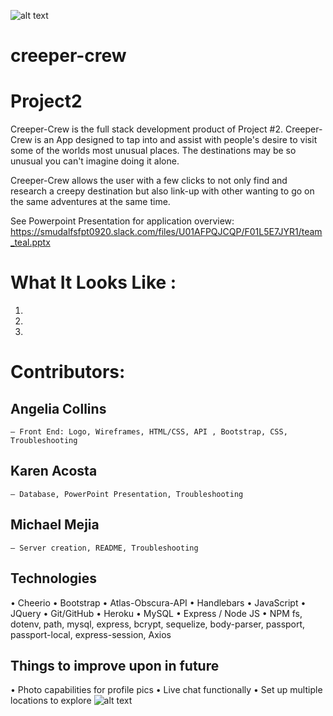 ![alt text](https://github.com/angelia-collins/creeper-crew/blob/main/public/assets/creeper-crew-logo.png)
# creeper-crew
# Project2

Creeper-Crew is the full stack development product of Project #2. Creeper-Crew is an App designed to tap into and assist with people's desire to visit some of the worlds most unusual places. The destinations may be so unusual you can't imagine doing it alone.

Creeper-Crew allows the user with a few clicks to not only find and research a creepy destination but also link-up with other  wanting to go on the same adventures at the same time.

See Powerpoint Presentation for application overview: 
https://smudalfsfpt0920.slack.com/files/U01AFPQJCQP/F01L5E7JYR1/team_teal.pptx

# What It Looks Like :
1) 
2) 
3) 

# Contributors:

## Angelia Collins
    – Front End: Logo, Wireframes, HTML/CSS, API , Bootstrap, CSS, Troubleshooting 

## Karen Acosta
    – Database, PowerPoint Presentation, Troubleshooting 

## Michael Mejia
    – Server creation, README, Troubleshooting


## Technologies
• Cheerio
• Bootstrap 
• Atlas-Obscura-API
• Handlebars
• JavaScript
• JQuery
• Git/GitHub
• Heroku
• MySQL
• Express / Node JS
• NPM fs, dotenv, path, mysql, express, bcrypt, sequelize, body-parser, passport, passport-local, express-session, Axios

## Things to improve upon in future
• Photo capabilities for profile pics
• Live chat functionally 
• Set up multiple locations to explore
![alt text](https://github.com/angelia-collins/creeper-crew/blob/main/public/assets/ghosts.png)
